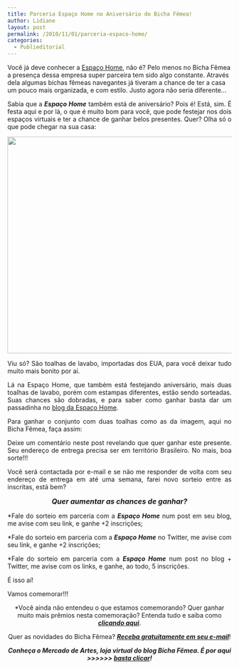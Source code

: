 ```yaml
---
title: Parceria Espaço Home no Aniversário do Bicha Fêmea!
author: Lidiane
layout: post
permalink: /2010/11/01/parceria-espaco-home/
categories:
  - Publieditorial
---
```

Você já deve conhecer a <a href="http://www.espacohome.com.br/" target="_blank" rel="noopener noreferrer">Espaço Home</a>, não é? Pelo menos no Bicha Fêmea a presença dessa empresa super parceira tem sido algo constante. Através dela algumas bichas fêmeas navegantes já tiveram a chance de ter a casa um pouco mais organizada, e com estilo. Justo agora não seria diferente…

<!--more-->

<p style="text-align: justify;">
  Sabia que a <strong><em>Espaço Home</em></strong> também está de aniversário? Pois é! Está, sim. É festa aqui e por lá, o que é muito bom para você, que pode festejar nos dois espaços virtuais e ter a chance de ganhar belos presentes. Quer? Olha só o que pode chegar na sua casa:
</p>

<p style="text-align: center;">
  <a href="https://www.trololodemulher.com.br/2010/10/Toalhas-Lavabo-Finger-003.jpg"><img class="alignnone size-full wp-image-5367" title="Toalhas Lavabo Finger 003" src="https://www.trololodemulher.com.br/2010/10/Toalhas-Lavabo-Finger-003.jpg" alt="" width="648" height="486" /></a>
</p>

<p style="text-align: justify;">
  Viu só? São toalhas de lavabo, importadas dos EUA, para você deixar tudo muito mais bonito por aí.
</p>

<p style="text-align: justify;">
  Lá na Espaço Home, que também está festejando aniversário, mais duas toalhas de lavabo, porém com estampas diferentes, estão sendo sorteadas. Suas chances são dobradas, e para saber como ganhar basta dar um passadinha no <a href="http://newsespacohome.blogspot.com/2010/11/aniversario-do-espaco-home-sorteio.html" target="_blank" rel="noopener noreferrer">blog da Espaço Home</a>.
</p>

<p style="text-align: justify;">
  Para ganhar o conjunto com duas toalhas como as da imagem, aqui no Bicha Fêmea, faça assim:
</p>

<p style="text-align: justify;">
  Deixe um comentário neste post revelando que quer ganhar este presente. Seu endereço de entrega precisa ser em território Brasileiro. No mais, boa sorte!!!
</p>

<p style="text-align: justify;">
  Você será contactada por e-mail e se não me responder de volta com seu endereço de entrega em até uma semana, farei novo sorteio entre as inscritas, está bem?
</p>

<p style="text-align: center;">
  <strong><em><span style="font-size: medium;">Quer aumentar as chances de ganhar?</span></em></strong>
</p>

<p style="text-align: justify;">
  *Fale do sorteio em parceria com a <strong><em>Espaço Home</em></strong> num post em seu blog, me avise com seu link, e ganhe +2 inscrições;
</p>

<p style="text-align: justify;">
  *Fale do sorteio em parceria com a <strong><em>Espaço Home</em></strong> no Twitter, me avise com seu link, e ganhe +2 inscrições;
</p>

<p style="text-align: justify;">
  *Fale do sorteio em parceria com a <strong><em>Espaço Home</em></strong> num post no blog + Twitter, me avise com os links, e ganhe, ao todo, 5 inscrições.
</p>

É isso aí!

<p style="text-align: justify;">
  Vamos comemorar!!!
</p>

<p style="text-align: center;">
  *Você ainda não entendeu o que estamos comemorando? Quer ganhar muito mais prêmios nesta comemoração? Entenda tudo e saiba como <strong><em><a href="http://www.trololodemulher.com.br/2010/11/01/2-aniversario-bicha-femea/" target="_self">clicando aqui</a></em></strong>.
</p>

<p style="text-align: center;">
  Quer as novidades do Bicha Fêmea? <strong><em><a href="http://feedburner.google.com/fb/a/mailverify?uri=blogbichafemea&loc=pt_BR">Receba gratuitamente em seu e-mail</a></em></strong>!
</p>

<p style="text-align: center;">
  <strong><em>Conheça o Mercado de Artes, loja virtual do blog Bicha Fêmea. É por aqui >>>>>> </em><a href="http://www.trololodemulher.com.br/loja/"><em>basta clicar</em></a><em>!</em></strong>
</p>